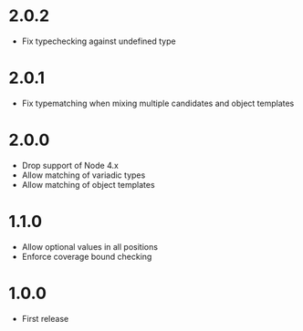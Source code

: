 # 2.0.2
  - Fix typechecking against undefined type

# 2.0.1
  - Fix typematching when mixing multiple candidates and object templates

# 2.0.0
  - Drop support of Node 4.x
  - Allow matching of variadic types
  - Allow matching of object templates

# 1.1.0

  - Allow optional values in all positions
  - Enforce coverage bound checking

# 1.0.0

  - First release
